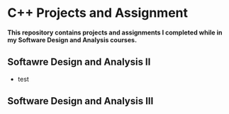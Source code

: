 # C++ Projects and Assignment
**This repository contains projects and assignments I completed while in my Software Design and Analysis courses.**

## Softawre Design and Analysis II
* test
## Software Design and Analysis III

